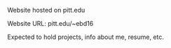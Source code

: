 Website hosted on pitt.edu

Website URL: pitt.edu/~ebd16

Expected to hold projects, info about me, resume, etc.
